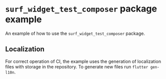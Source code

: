 # `surf_widget_test_composer` package example

An example of how to use the `surf_widget_test_composer` package.

## Localization

For correct operation of CI, the example uses the generation of localization files with storage in the repository. To generate new files run `flutter gen-l10n`.